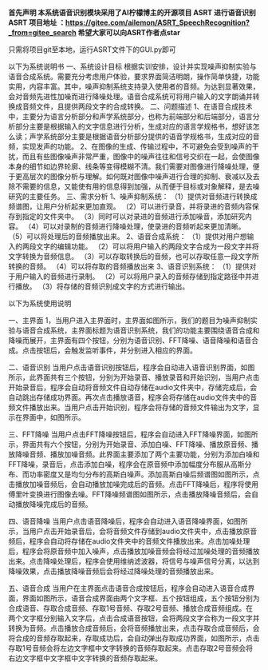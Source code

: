  **首先声明 本系统语音识别模块采用了AI柠檬博主的开源项目 ASRT 进行语音识别
ASRT 项目地址 ：https://gitee.com/ailemon/ASRT_SpeechRecognition?_from=gitee_search
希望大家可以向ASRT作者点star** 

 只需将项目git至本地，运行ASRT文件下的GUI.py即可
 
以下为系统说明书
一、系统设计目标
根据实训安排，设计并实现噪声抑制实验与语音合成系统。需要充分考虑用户体验，要求界面简洁明朗，操作简单快捷，功能实用，内容丰富。其中，噪声抑制系统支持录入使用者的音频。为达到显著效果，会对音频先进性加噪而进行降噪处理。语音合成系统可将用户输入的文字朗诵并转换成音频文件，且提供两段文字的合成转换。
二、问题描述
1、在语音合成技术中，主要分为语言分析部分和声学系统部分，也称为前端部分和后端部分，语言分析部分主要是根据输入的文字信息进行分析，生成对应的语言学规格书，想好该怎么读；声学系统部分主要是根据语音分析部分提供的语音学规格书，生成对应的音频，实现发声的功能。
2、在图像的生成、传输过程中，不可避免会受到噪声的干扰，而且有些图像噪声非常严重，图像中的噪声往往和信号交织在一起，会使图像本身的细节如边界轮廓、线条等变得模糊不清。我们需要对图像进行降噪处理，便于更高层次的图像分析与理解。如何既对图像中噪声进行合理的抑制、衰减以及去除不需要的信息，又能使有用的信息得到加强，从而便于目标或对象解释，是去噪研究的主要任务。
三、需求分析
1、噪声抑制系统：
（1）提供对音频进行转换成频谱图，让用户分析起来更加直观。
（2）可以进行录音，并将录进的音频内容保存到指定的文件夹中。
（3）同时可以对录进的音频进行添加噪音，添加研究内容。
（4）可以对录制的音频进行降噪处理，使录进的音频听起来更加清晰。
（5）可以将处理后的音频播放出来。
2、语音合成系统：
（1）提供对用户想输入的两段文字的编辑功能。
（2）可以将用户输入的两段文字合成为一段文字并将文字转换为音频信息。
（3）可以存取转换后的音频，也可以存取任意一段文字所转换的音频。
（4）可以将存取的音频播放出来
3、语音识别系统：
（1）提供对于用户输入的音频进行录制。
（2）可以将用户录入的音频存储到指定路径中并进行播放。
（3）将存储的音频识别成文字的方式进行输出。 

以下为系统使用说明

一、主界面
	1，当用户进入主界面时，主界面如图所示，我们的题目为噪声抑制实验与语音合成系统，主界面标题为语音识别系统，我们的功能主要围绕语音合成和降噪而展开，主界面有四个按钮，分别为语音识别、FFT降噪、语音降噪和语音合成。点击按钮后，会触发监听事件，并分别进入相应的界面。
 

二、语音识别
当用户点击语音识别按钮后，程序会自动进入语音识别界面，如图所示，此界面共有三个按钮，分别为开始录音、播放录音和开始识别，当用户点击开始录音后，程序会自动将音频文件自动存储在audio文件夹中，存储完成后，会自动跳出存储成功界面。再次点击播放语音，程序会将存储在audio文件夹中的音频文件播放出来。当用户点击开始识别，程序会将存储的音频文件输出为文字，显示在界面中，如图所示。
 

三、FFT降噪
当用户点击FFT降噪按钮后，程序会自动进入FFT降噪界面，如图所示，界面共有六个按钮，分别为开始录音、添加白噪、FFT降噪、播放原音频、播放降噪音频、播放加噪音频。此界面主要添加了两个主要功能，分别为添加白噪和FFT降噪，录音后，点击添加白噪，程序会在原音频中添加幅度分布服从高斯分布、而功率密度又是均匀分布的高斯白噪声。添加高斯白噪后频谱图如图所示，点击播放加噪音频后，会自动播放加噪完成后的音频。点击FFT降噪后，程序将使用傅里叶变换进行图像去噪。FFT降噪频谱图如图所示，点击播放降噪音频后，会自动播放降噪完成后的音频。
  
四、语音降噪
当用户点击语音降噪后，程序会自动进入语音降噪界面，如图所示，当用户点击开始录音后，会将音频文件存储到audio文件夹中，点击播放原音频后，程序会自动将存储在audio文件夹中的音频文件播放出来。点击加噪处理后，程序会将原音频中加入噪声，点击播放加噪音频会将经过加噪处理的音频播放出来。点击降噪处理后，程序会使用维纳滤波器，将信号与噪声信号分离，以达到降噪效果，点击播放降噪音频后会将经过降噪处理的音频播放出来。

 

五、语音合成
当用户在主界面点击语音合成按钮后，程序会自动进入语音合成界面，界面如图所示，语音合成界面由两个文字框、五个按钮组成，五个按钮分别为合成语音、存取合成音频、存取1号音频、存取2号音频、播放合成音频组成。在两个文字框分别输入文字后，点击合成语音按钮，会将两段文字合称为一段文字并转换为音频。点击播放合成音频后，会将音频播放出来，点击存取合成音频后，会将合成的音频存取起来，存取成功后，会自动弹出存取成功界面，如图所示，点击存取1号音频会将左边文字框中文字转换的音频存取起来。点击存取2号音频会将右边文字框中文字框中文字转换的音频存取起来。



